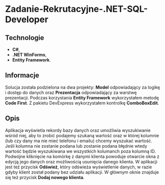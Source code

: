 # Zadanie-Rekrutacyjne-.NET-SQL-Developer

## Technologie
* **C#**,
* **.NET WinForms**,
* **Entity Framework**.

## Informacje
Solucja została podzielona na dwa projekty: **Model** odpowiadający za logikę i dostęp do danych oraz **Prezentacja** odpowiadający za warstwę prezentacji.
Podczas korzystania **Entity Framework** wykorzystałem metodę **Code First**. Z pakietu DevExpress wykorzystałem kontrolkę **ComboBoxEdit**.

## Opis
Aplikacja wyświetla rekordy bazy danych oraz umożliwia wyszukiwanie wśród niej, aby to zrobić podajemy szukaną wartość oraz w której kolumnie 
(lub czy dany ma nie mieć telefonu i emailu) chcemy wyszukać wartość. Jeśli kolumna nie zostanie podana lub zostanie podana błędnie wtedy wartość będzie wyszukiwana
we wszystkich kolumanch poza kolumną ID. Podwójne kliknięcie na komórkę z danymi klienta powoduje otwarcie okna z edycją jego danych oraz możliwością usunięcia danego klienta.
W aplikacji jest też przycisk **Odśwież**, który odświeża wyświetlenie danych, w razie gdyby klient został podany bez udziału aplikacji. 
W głównym oknie znajduje się też przycisk **Dodaj nowego klienta**.
